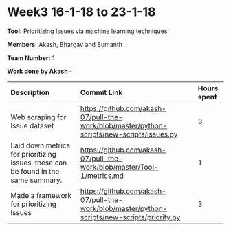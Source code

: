 # Week3 16-1-18 to 23-1-18

**Tool:** Prioritizing Issues via machine learning techniques

**Members:** Akash, Bhargav and Sumanth

**Team Number:** 1

**Work done by Akash -**

| Description | Commit Link     | Hours spent  |
| :------------- | :------------- | :------------|
| Web scraping for Issue dataset      |   https://github.com/akash-07/pull-the-work/blob/master/python-scripts/new-scripts/issues.py   | 3 |
|Laid down metrics for prioritizing issues, these can be found in the same summary.| https://github.com/akash-07/pull-the-work/blob/master/Tool-1/metrics.md| 1 |
|Made a framework for prioritizing Issues |https://github.com/akash-07/pull-the-work/blob/master/python-scripts/new-scripts/priority.py  | 3|
